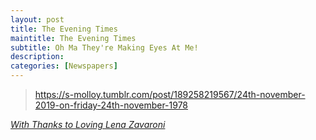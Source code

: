```yaml
---
layout: post
title: The Evening Times
maintitle: The Evening Times
subtitle: Oh Ma They're Making Eyes At Me!
description:
categories: [Newspapers]
---
```


> <div class="tumblr-post" data-href="https://embed.tumblr.com/embed/post/EL5qzF68tHkfhqTj4tuwlw/189258219567" data-did="3d6bdf8b8894edf173578ff21b08b3478e3cf216"><a href="https://s-molloy.tumblr.com/post/189258219567/24th-november-2019-on-friday-24th-november-1978">https://s-molloy.tumblr.com/post/189258219567/24th-november-2019-on-friday-24th-november-1978</a></div>

<cite>[With Thanks to Loving Lena Zavaroni](https://s-molloy.tumblr.com/post/189258219567/24th-november-2019-on-friday-24th-november-1978)</cite>

<script async src="https://assets.tumblr.com/post.js"></script>
